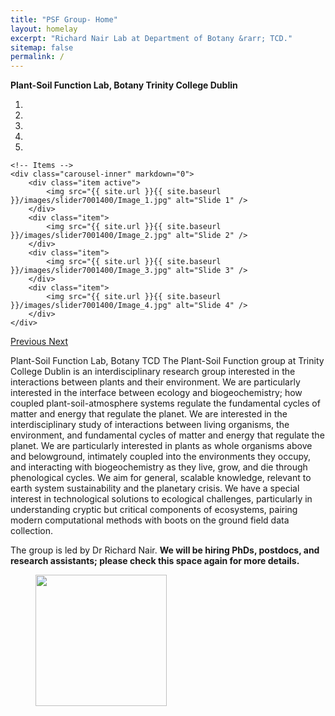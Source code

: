 ```yaml
---
title: "PSF Group- Home"
layout: homelay
excerpt: "Richard Nair Lab at Department of Botany &rarr; TCD."
sitemap: false
permalink: /
---
```


**Plant-Soil Function Lab, Botany Trinity College Dublin**  


<div markdown="0" id="carousel" class="carousel slide" data-ride="carousel" data-interval="4000" data-pause="hover" >
    <!-- Menu -->
    <ol class="carousel-indicators">
        <li data-target="#carousel" data-slide-to="0" class="active"></li>
        <li data-target="#carousel" data-slide-to="1"></li>
        <li data-target="#carousel" data-slide-to="2"></li>
        <li data-target="#carousel" data-slide-to="3"></li>
        <li data-target="#carousel" data-slide-to="4"></li>
    </ol>

    <!-- Items -->
    <div class="carousel-inner" markdown="0">
        <div class="item active">
            <img src="{{ site.url }}{{ site.baseurl }}/images/slider7001400/Image_1.jpg" alt="Slide 1" />
        </div>
        <div class="item">
            <img src="{{ site.url }}{{ site.baseurl }}/images/slider7001400/Image_2.jpg" alt="Slide 2" />
        </div>
        <div class="item">
            <img src="{{ site.url }}{{ site.baseurl }}/images/slider7001400/Image_3.jpg" alt="Slide 3" />
        </div>
        <div class="item">
            <img src="{{ site.url }}{{ site.baseurl }}/images/slider7001400/Image_4.jpg" alt="Slide 4" />
        </div>
    </div>
  <a class="left carousel-control" href="#carousel" role="button" data-slide="prev">
    <span class="glyphicon glyphicon-chevron-left" aria-hidden="true"></span>
    <span class="sr-only">Previous</span>
  </a>
  <a class="right carousel-control" href="#carousel" role="button" data-slide="next">
    <span class="glyphicon glyphicon-chevron-right" aria-hidden="true"></span>
    <span class="sr-only">Next</span>
  </a>
</div>



Plant-Soil Function Lab, Botany TCD
The Plant-Soil Function group at Trinity College Dublin is an interdisciplinary research group interested in the interactions between plants and their environment. We are particularly interested in the interface between ecology and biogeochemistry; how coupled plant-soil-atmosphere systems regulate the fundamental cycles of matter and energy that regulate the planet. 
We are interested in the interdisciplinary study of interactions between living organisms, the environment, and fundamental cycles of matter and energy that regulate the planet. We are particularly interested in plants as whole organisms above and belowground, intimately coupled into the environments they occupy, and interacting with biogeochemistry as they live, grow, and die through phenological cycles. We aim for general, scalable knowledge, relevant to earth system sustainability and the planetary crisis. We have a special interest in technological solutions to ecological challenges, particularly in understanding cryptic but critical components of ecosystems, pairing modern computational methods with boots on the ground field data collection. 

The group is led by Dr Richard Nair. **We will be hiring PhDs, postdocs, and research assistants; please check this space again for more details.** 


<figure class="fourth">
  <img src="{{ site.url }}{{ site.baseurl }}/images/Trinity_Main_Logo.jpg" style="width: 210px">
</figure>
